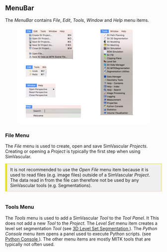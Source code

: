 <h2 id="gui_menubar"> MenuBar </h2>

The <i>MenuBar</i> contains _File_, _Edit_, _Tools_, _Window_ and _Help_ menu items.

<figure>
  <img class="svImg svImgMd"  src="/documentation/quickguide/gui/images/menus.png"> 
  <figcaption class="svCaption" ></figcaption>
</figure>

<h3 id="gui_menubar_file"> File Menu </h3>

The _File_ menu is used to create, open and save SimVascular _Projects_. Creating or opening a _Project_ is typically the first
step when using SimVascular.

<div style="background-color: #F0F0F0; padding: 10px; border: 1px solid #e6e600; border-left: 6px solid #e6e600">
It is not recommended to use the <i>Open File</i> menu item because it is used to read files (e.g. image files) outside of 
a SimVascular <i>Project</i>. The data read in from the file can therefore not be used by any SimVascular tools (e.g. Segmentations). 
</div>
<br>

<h3 id="gui_menubar_tools"> Tools Menu </h3>

The _Tools_ menu is used to add a SimVascular <i>Tool</i> to the <i>Tool Panel</i>. It This does not add a new <i>Tool</i>
to the <i>Project</i>. The <i>Level Set</i> menu item creates a level set segmentation <i>Tool</i>
(see <a href="http://simvascular.github.io/docsModelGuide.html#modeling3DSeg"> 3D Level Set Segmentation </a>).
The <i>Python Console</i> menu item opens a panel used to execute Python scripts.
(see <a href="http://simvascular.github.io/docsPythonInterface.html#console"> Python Console </a>).
The other menu items are mostly MITK tools that are typically not often used.
